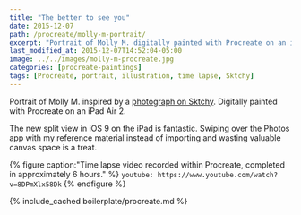 ```yaml
---
title: "The better to see you"
date: 2015-12-07
path: /procreate/molly-m-portrait/
excerpt: "Portrait of Molly M. digitally painted with Procreate on an iPad."
last_modified_at: 2015-12-07T14:52:04-05:00
image: ../../images/molly-m-procreate.jpg
categories: [procreate-paintings]
tags: [Procreate, portrait, illustration, time lapse, Sktchy]
---
```


Portrait of Molly M. inspired by a [photograph on Sktchy](https://sktchy.com/hvnEKC). Digitally painted with Procreate on an iPad Air 2.

The new split view in iOS 9 on the iPad is fantastic. Swiping over the Photos app with my reference material instead of importing and wasting valuable canvas space is a treat.

{% figure caption:"Time lapse video recorded within Procreate, completed in approximately 6 hours." %}
`youtube: https://www.youtube.com/watch?v=8DPmXlx58Dk`
{% endfigure %}

{% include_cached boilerplate/procreate.md %}
